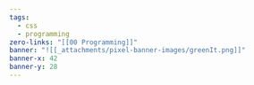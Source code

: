 ```yaml
---
tags:
  - css
  - programming
zero-links: "[[00 Programming]]"
banner: "![[_attachments/pixel-banner-images/greenIt.png]]"
banner-x: 42
banner-y: 28
---
```

